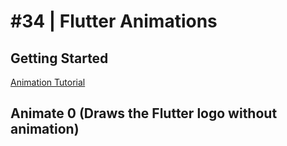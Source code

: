 # #34 | Flutter Animations

## Getting Started

[Animation Tutorial](https://docs.flutter.dev/development/ui/animations/tutorial)

## Animate 0 (Draws the Flutter logo without animation)
